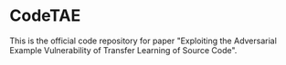 # CodeTAE
This is the official code repository for paper "Exploiting the Adversarial Example Vulnerability of Transfer Learning of Source Code".
